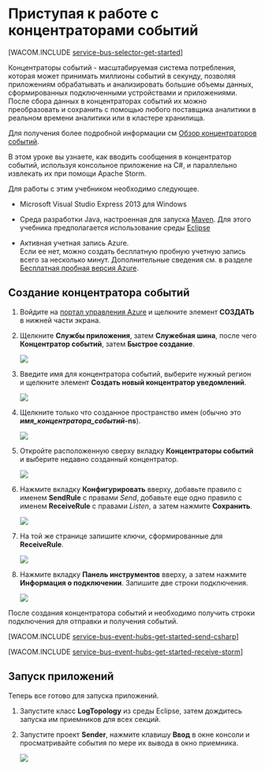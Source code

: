 ﻿<properties pageTitle="Приступая к работе с концентраторами событий" metaKeywords ="служебная шина Azure, концентратор событий, приступая к работе с концентраторами событий" description="Follow this tutorial to get started using Azure Event Hubs sending events with C# and receiving them in an Apache Storm cluster" metaCanonical="" services="" documentationCenter="" title="Get Started with Event Hubs" authors="elioda" solutions="" manager="timlt" editor="" />

<tags ms.service="service-bus" ms.workload="core" ms.tgt_pltfrm="csharp" ms.devlang="csharp" ms.topic="hero-article" ms.date="10/27/2014" ms.author="elioda" />

# <a name="getting-started"> </a>Приступая к работе с концентраторами событий

[WACOM.INCLUDE [service-bus-selector-get-started](../includes/service-bus-selector-get-started.md)]

Концентраторы событий - масштабируемая система потребления, которая может принимать миллионы событий в секунду, позволяя приложениям обрабатывать и анализировать большие объемы данных, сформированных подключенными устройствами и приложениями. После сбора данных в концентраторах событий их можно преобразовать и сохранить с помощью любого поставщика аналитики в реальном времени аналитики или в кластере хранилища.

Для получения более подробной информации см [Обзор концентраторов событий].

В этом уроке вы узнаете, как вводить сообщения в концентратор событий, используя консольное приложение на C#, и параллельно извлекать их при помощи Apache Storm.

Для работы с этим учебником необходимо следующее.

+ Microsoft Visual Studio Express 2013 для Windows

+ Среда разработки Java, настроенная для запуска [Maven](http://maven.apache.org/). Для этого учебника предполагается использование среды [Eclipse](https://www.eclipse.org/)

+ Активная учетная запись Azure. <br/>Если ее нет, можно создать бесплатную пробную учетную запись всего за несколько минут. Дополнительные сведения см. в разделе <a href="http://www.windowsazure.com/ru-ru/pricing/free-trial/?WT.mc_id=A0E0E5C02&returnurl=http%3A%2F%2Fwww.windowsazure.com%2Fru-ru%2Fdevelop%2Fmobile%2Ftutorials%2Fget-started%2F" target="_blank">Бесплатная пробная версия Azure</a>.

## Создание концентратора событий

1. Войдите на [портал управления Azure] и щелкните элемент **СОЗДАТЬ** в нижней части экрана.

2. Щелкните **Службы приложения**, затем **Служебная шина**, после чего **Концентратор событий**, затем **Быстрое создание**.

   	![][1]

3. Введите имя для концентратора событий, выберите нужный регион и щелкните элемент **Создать новый концентратор уведомлений**.

   	![][2]

4. Щелкните только что созданное пространство имен (обычно это ***имя_концентратора_событий*-ns**).

   	![][3]

5. Откройте расположенную сверху вкладку **Концентраторы событий** и выберите недавно созданный концентратор.

   	![][4]

6. Нажмите вкладку **Конфигурировать** вверху, добавьте правило с именем **SendRule** с правами *Send*, добавьте еще одно правило с именем **ReceiveRule** с правами *Listen*, а затем нажмите **Сохранить**.

   	![][5]

7. На той же странице запишите ключи, сформированные для **ReceiveRule**.

   	![][6c]

8. Нажмите вкладку **Панель инструментов** вверху, а затем нажмите **Информация о подключении**. Запишите две строки подключения.

   	![][6]

После создания концентратора событий и необходимо получить строки подключения для отправки и получения событий.

[WACOM.INCLUDE [service-bus-event-hubs-get-started-send-csharp](../includes/service-bus-event-hubs-get-started-send-csharp.md)]


[WACOM.INCLUDE [service-bus-event-hubs-get-started-receive-storm](../includes/service-bus-event-hubs-get-started-receive-storm.md)]

## Запуск приложений

Теперь все готово для запуска приложений.

1.	Запустите класс **LogTopology** из среды Eclipse, затем дождитесь запуска им приемников для всех секций.

2.	Запустите проект **Sender**, нажмите клавишу **Ввод** в окне консоли и просматривайте события по мере их вывода в окно приемника.

   	![][22]

<!-- Images. -->
[1]: ./media/service-bus-event-hubs-getstarted/create-event-hub1.png
[2]: ./media/service-bus-event-hubs-getstarted/create-event-hub2.png
[3]: ./media/service-bus-event-hubs-getstarted/create-event-hub3.png
[4]: ./media/service-bus-event-hubs-getstarted/create-event-hub4.png
[5]: ./media/service-bus-event-hubs-getstarted/create-event-hub5.png
[6]: ./media/service-bus-event-hubs-getstarted/create-event-hub6.png
[6c]: ./media/service-bus-event-hubs-getstarted/create-event-hub6c.png

[22]: ./media/service-bus-event-hubs-getstarted/receive-storm1.png

<!-- Links -->
[Портал управления Azure]: https://manage.windowsazure.com/
[Узел обработчика событий]: https://www.nuget.org/packages/Microsoft.Azure.ServiceBus.EventProcessorHost
[Обзор концентраторов событий]: http://msdn.microsoft.com/ru-ru/library/azure/dn836025.aspx

